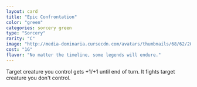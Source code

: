 ```yaml
---
layout: card
title: "Epic Confrontation"
color: "green"
categories: sorcery green
type: "Sorcery"
rarity: "C"
image: "http://media-dominaria.cursecdn.com/avatars/thumbnails/68/62/200/283/635612494789156528.png"
cost: "1G"
flavor: "No matter the timeline, some legends will endure."
---
```


Target creature you control gets +1/+1 until end of turn.  It fights target creature you don't control.
